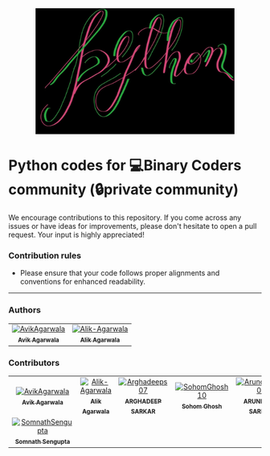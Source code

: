 <div align="center">
    <img src="images/python.jpg" height="250rem" alt="banner image">
</div>

# Python codes for 💻Binary Coders community (🔒private community)

We encourage contributions to this repository. If you come across any issues or have ideas for improvements, please don't hesitate to open a pull request. Your input is highly appreciated!

### Contribution rules
- Please ensure that your code follows proper alignments and conventions for enhanced readability.

---

### Authors

<table>
<tr>
    <td align="center">
        <a href="https://github.com/AvikAgarwala">
            <img src="https://avatars.githubusercontent.com/u/98759608?v=4" width="100;" alt="AvikAgarwala"/>
            <br />
            <sub><b>Avik Agarwala</b></sub>
        </a>
    </td>
    <td align="center">
        <a href="https://github.com/Alik-Agarwala">
            <img src="https://avatars.githubusercontent.com/u/98759503?v=4" width="100;" alt="Alik-Agarwala"/>
            <br />
            <sub><b>Alik Agarwala</b></sub>
        </a>
    </td></tr>
</table>

### Contributors

<!-- readme: contributors -start -->
<table>
<tr>
    <td align="center">
        <a href="https://github.com/AvikAgarwala">
            <img src="https://avatars.githubusercontent.com/u/98759608?v=4" width="100;" alt="AvikAgarwala"/>
            <br />
            <sub><b>Avik Agarwala</b></sub>
        </a>
    </td>
    <td align="center">
        <a href="https://github.com/Alik-Agarwala">
            <img src="https://avatars.githubusercontent.com/u/98759503?v=4" width="100;" alt="Alik-Agarwala"/>
            <br />
            <sub><b>Alik Agarwala</b></sub>
        </a>
    </td>
    <td align="center">
        <a href="https://github.com/Arghadeeps07">
            <img src="https://avatars.githubusercontent.com/u/112500013?v=4" width="100;" alt="Arghadeeps07"/>
            <br />
            <sub><b>ARGHADEEP SARKAR</b></sub>
        </a>
    </td>
    <td align="center">
        <a href="https://github.com/SohomGhosh10">
            <img src="https://avatars.githubusercontent.com/u/136338690?v=4" width="100;" alt="SohomGhosh10"/>
            <br />
            <sub><b>Sohom Ghosh</b></sub>
        </a>
    </td>
    <td align="center">
        <a href="https://github.com/Arundhuti2004">
            <img src="https://avatars.githubusercontent.com/u/121664607?v=4" width="100;" alt="Arundhuti2004"/>
            <br />
            <sub><b>ARUNDHUTI SARKAR</b></sub>
        </a>
    </td>
    <td align="center">
        <a href="https://github.com/Priyam123dutta">
            <img src="https://avatars.githubusercontent.com/u/113710032?v=4" width="100;" alt="Priyam123dutta"/>
            <br />
            <sub><b>Priyam Dutta</b></sub>
        </a>
    </td></tr>
<tr>
    <td align="center">
        <a href="https://github.com/SomnathSengupta">
            <img src="https://avatars.githubusercontent.com/u/136365858?v=4" width="100;" alt="SomnathSengupta"/>
            <br />
            <sub><b>Somnath Sengupta</b></sub>
        </a>
    </td></tr>
</table>
<!-- readme: contributors -end -->
